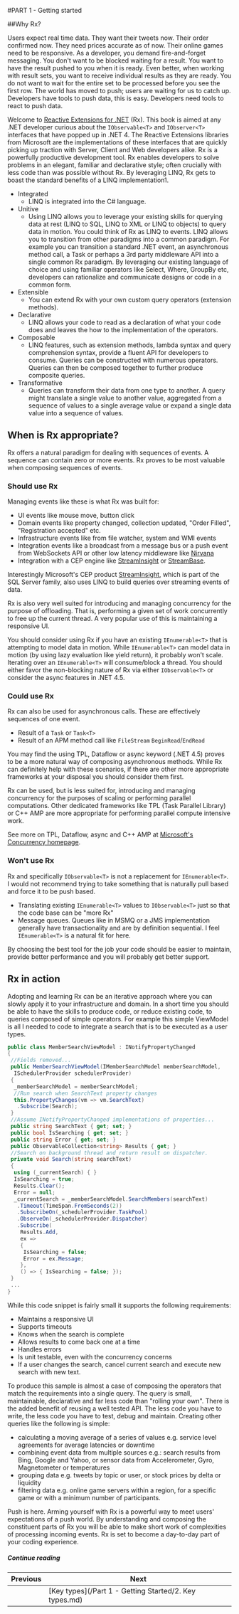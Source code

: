 #PART 1 - Getting started

##Why Rx?

Users expect real time data. They want their tweets now. Their order confirmed now. They need prices accurate as of now. Their online games need to be responsive. As a developer, you demand fire-and-forget messaging. You don't want to be blocked waiting for a result. You want to have the result pushed to you when it is ready. Even better, when working with result sets, you want to receive individual results as they are ready. You do not want to wait for the entire set to be processed before you see the first row. The world has moved to push; users are waiting for us to catch up. Developers have tools to push data, this is easy. Developers need tools to react to push data.

Welcome to [Reactive Extensions for .NET](http://msdn.microsoft.com/en-us/devlabs/gg577609) (Rx). This book is aimed at any .NET developer curious about the `IObservable<T>` and `IObserver<T>` interfaces that have popped up in .NET 4. The Reactive Extensions libraries from Microsoft are the implementations of these interfaces that are quickly picking up traction with Server, Client and Web developers alike. Rx is a powerfully productive development tool. Rx enables developers to solve problems in an elegant, familiar and declarative style; often crucially with less code than was possible without Rx. By leveraging LINQ, Rx gets to boast the standard benefits of a LINQ implementation1.

* Integrated
  *  LINQ is integrated into the C# language. 
* Unitive
  *  Using LINQ allows you to leverage your existing skills for querying data at rest (LINQ to SQL, LINQ to XML or LINQ to objects) to query data in motion. You could think of Rx as LINQ to events. LINQ allows you to transition from other paradigms into a common paradigm. For example you can transition a standard .NET event, an asynchronous method call, a Task or perhaps a 3rd party middleware API into a single common Rx paradigm. By leveraging our existing language of choice and using familiar operators like Select, Where, GroupBy etc, developers can rationalize and communicate designs or code in a common form. 
* Extensible
  *  You can extend Rx with your own custom query operators (extension methods). 
* Declarative
  *  LINQ allows your code to read as a declaration of what your code does and leaves the how to the implementation of the operators.
* Composable
  *  LINQ features, such as extension methods, lambda syntax and query comprehension syntax, provide a fluent API for developers to consume. Queries can be constructed with numerous operators. Queries can then be composed together to further produce composite queries.
* Transformative
  *  Queries can transform their data from one type to another. A query might translate a single value to another value, aggregated from a sequence of values to a single average value or expand a single data value into a sequence of values. 

## When is Rx appropriate?

Rx offers a natural paradigm for dealing with sequences of events. A sequence can contain zero or more events. Rx proves to be most valuable when composing sequences of events.

### Should use Rx

Managing events like these is what Rx was built for:

  *  UI events like mouse move, button click
  *  Domain events like property changed, collection updated, "Order Filled", "Registration accepted" etc.
  *  Infrastructure events like from file watcher, system and WMI events
  *  Integration events like a broadcast from a message bus or a push event from WebSockets API or other low latency middleware like [Nirvana](http://www.my-channels.com/)
  *  Integration with a CEP engine like [StreamInsight](http://www.microsoft.com/sqlserver/en/us/solutions-technologies/business-intelligence/complex-event-processing.aspx) or [StreamBase](http://www.streambase.com/).

Interestingly Microsoft's CEP product [StreamInsight](http://www.microsoft.com/sqlserver/en/us/solutions-technologies/business-intelligence/complex-event-processing.aspx), which is part of the SQL Server family, also uses LINQ to build queries over streaming events of data.

Rx is also very well suited for introducing and managing concurrency for the purpose of offloading. That is, performing a given set of work concurrently to free up the current thread. A very popular use of this is maintaining a responsive UI.

You should consider using Rx if you have an existing `IEnumerable<T>` that is attempting to model data in motion. While `IEnumerable<T>` can model data in motion (by using lazy evaluation like yield return), it probably won't scale. Iterating over an `IEnumerable<T>` will consume/block a thread. You should either favor the non-blocking nature of Rx via either `IObservable<T>` or consider the async features in .NET 4.5.

### Could use Rx

Rx can also be used for asynchronous calls. These are effectively sequences of one event.

  *  Result of a `Task` or `Task<T>`
  *  Result of an APM method call like `FileStream` `BeginRead`/`EndRead`

You may find the using TPL, Dataflow or async keyword (.NET 4.5) proves to be a more natural way of composing asynchronous methods. While Rx can definitely help with these scenarios, if there are other more appropriate frameworks at your disposal you should consider them first.

Rx can be used, but is less suited for, introducing and managing concurrency for the purposes of scaling or performing parallel computations. Other dedicated frameworks like TPL (Task Parallel Library) or C++ AMP are more appropriate for performing parallel compute intensive work.

See more on TPL, Dataflow, async and C++ AMP at [Microsoft's Concurrency homepage](http://msdn.microsoft.com/en-us/concurrency).

### Won't use Rx

Rx and specifically `IObservable<T>` is not a replacement for `IEnumerable<T>`. I would not recommend trying to take something that is naturally pull based and force it to be push based.

 *   Translating existing `IEnumerable<T>` values to `IObservable<T>` just so that the code base can be "more Rx"
 *   Message queues. Queues like in MSMQ or a JMS implementation generally have transactionality and are by definition sequential. I feel `IEnumerable<T>` is a natural fit for here.

By choosing the best tool for the job your code should be easier to maintain, provide better performance and you will probably get better support.

## Rx in action

Adopting and learning Rx can be an iterative approach where you can slowly apply it to your infrastructure and domain. In a short time you should be able to have the skills to produce code, or reduce existing code, to queries composed of simple operators. For example this simple ViewModel is all I needed to code to integrate a search that is to be executed as a user types.

```C#
public class MemberSearchViewModel : INotifyPropertyChanged
{
 //Fields removed...
 public MemberSearchViewModel(IMemberSearchModel memberSearchModel,
  ISchedulerProvider schedulerProvider)
 {
  _memberSearchModel = memberSearchModel;
  //Run search when SearchText property changes
  this.PropertyChanges(vm => vm.SearchText)
   .Subscribe(Search);
 }
 //Assume INotifyPropertyChanged implementations of properties...
 public string SearchText { get; set; }
 public bool IsSearching { get; set; }
 public string Error { get; set; }
 public ObservableCollection<string> Results { get; }
 //Search on background thread and return result on dispatcher.
 private void Search(string searchText)
 {
  using (_currentSearch) { }
  IsSearching = true;
  Results.Clear();
  Error = null;
  _currentSearch = _memberSearchModel.SearchMembers(searchText)
   .Timeout(TimeSpan.FromSeconds(2))
   .SubscribeOn(_schedulerProvider.TaskPool)
   .ObserveOn(_schedulerProvider.Dispatcher)
   .Subscribe(
    Results.Add,
    ex =>
    {
     IsSearching = false;
     Error = ex.Message;
    },
    () => { IsSearching = false; });
 }
 ...
}
```

While this code snippet is fairly small it supports the following requirements:

*  Maintains a responsive UI
*  Supports timeouts
*  Knows when the search is complete
*  Allows results to come back one at a time
*  Handles errors
*  Is unit testable, even with the concurrency concerns
*  If a user changes the search, cancel current search and execute new search with new text.

To produce this sample is almost a case of composing the operators that match the requirements into a single query. The query is small, maintainable, declarative and far less code than "rolling your own". There is the added benefit of reusing a well tested API. The less code you have to write, the less code you have to test, debug and maintain. Creating other queries like the following is simple:

*  calculating a moving average of a series of values e.g. service level agreements for average latencies or downtime
*  combining event data from multiple sources e.g.: search results from Bing, Google and Yahoo, or sensor data from Accelerometer, Gyro, Magnetometer or temperatures
*  grouping data e.g. tweets by topic or user, or stock prices by delta or liquidity
*  filtering data e.g. online game servers within a region, for a specific game or with a minimum number of participants.

Push is here. Arming yourself with Rx is a powerful way to meet users' expectations of a push world. By understanding and composing the constituent parts of Rx you will be able to make short work of complexities of processing incoming events. Rx is set to become a day-to-day part of your coding experience. 




##### Continue reading

| Previous | Next |
| --- | --- |
|   | [Key types](/Part 1 - Getting Started/2. Key types.md) |

